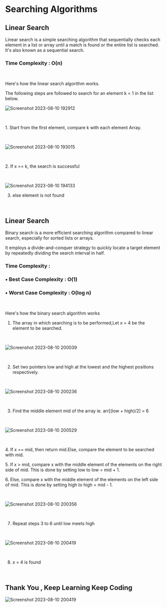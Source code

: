# Searching Algorithms

## Linear Search
<p>
Linear search is a simple searching algorithm that sequentially checks each element in a list or array until a match is found or the entire list is searched.<br>
It's also known as a sequential search.<br>

  <h3> Time Complexity : O(n) </h3>

<br>

Here's how the linear search algorithm works.

The following steps are followed to search for an element k = 1 in the list below.

![Screenshot 2023-08-10 192912](https://github.com/Sohamp2606/Searching-Algorithms/assets/106002920/d67a9978-34b9-441b-ab02-8bf5f8cc065f)

<br>
<p>  1. Start from the first element, compare k with each element Array.</p>
<br>

![Screenshot 2023-08-10 193015](https://github.com/Sohamp2606/Searching-Algorithms/assets/106002920/e939c4b0-2ea6-4879-bff3-d599a8c92c0b)

<br>
<p>  2. If x == k, the search is successful </p>
<br>

![Screenshot 2023-08-10 194133](https://github.com/Sohamp2606/Searching-Algorithms/assets/106002920/432eb62b-7df2-4dd1-91b4-8473bbda6aac)
<br>

  3. else element is not found




<br>

## Linear Search

<p>Binary search is a more efficient searching algorithm compared to linear search, especially for sorted lists or arrays. </p> <p>It employs a divide-and-conquer strategy to quickly locate a target element by repeatedly dividing the search interval in half.</p>
  
<h3>Time Complexity : </h3>
  <h3>&#x2022; Best Case Complexity : O(1) </h3>
  <h3>&#x2022; Worst Case Complexity : O(log n) </h3>
  
<br>

</p> <p>Here's how the binary search algorithm works</p>

  1. The array in which searching is to be performed,Let x = 4 be the element to be searched.
  
<br>

![Screenshot 2023-08-10 200039](https://github.com/Sohamp2606/Searching-Algorithms/assets/106002920/08f745c0-4161-459a-a978-086abafc6b77)

<br>

  2. Set two pointers low and high at the lowest and the highest positions respectively.
  
<br>

![Screenshot 2023-08-10 200236](https://github.com/Sohamp2606/Searching-Algorithms/assets/106002920/eaabbffa-c22d-4523-b3a1-836cf95d98c0)

<br>

  3. Find the middle element mid of the array ie. arr[(low + high)/2] = 6
  
<br>

![Screenshot 2023-08-10 200529](https://github.com/Sohamp2606/Searching-Algorithms/assets/106002920/7f6739ca-75bc-4139-a7c3-bffe6a7d993f)

<br>
<p>  4. If x == mid, then return mid.Else, compare the element to be searched with mid.</p>
<p>  5. If x > mid, compare x with the middle element of the elements on the right side of mid. This is done by setting low to low = mid + 1.</p>
<p>  6. Else, compare x with the middle element of the elements on the left side of mid. This is done by setting high to high = mid - 1.</p>
<br>

![Screenshot 2023-08-10 200356](https://github.com/Sohamp2606/Searching-Algorithms/assets/106002920/b012cddc-3bf0-4753-966b-9075b93147ae)

<br>

  7. Repeat steps 3 to 6 until low meets high
  
<br>

![Screenshot 2023-08-10 200419](https://github.com/Sohamp2606/Searching-Algorithms/assets/106002920/789f7824-b91e-4c53-8bf0-5ffee4b6eada)

<br>

  8. x = 4 is found
  
<br>

## Thank You , Keep Learning Keep Coding

![Screenshot 2023-08-10 200419](https://github.com/Sohamp2606/Searching-Algorithms/assets/106002920/12e8a8fe-3db2-49c0-a9e1-76e7ee7b82f6)



